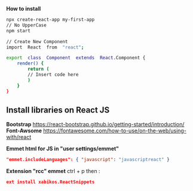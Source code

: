 **How to install**
```bash
npx create-react-app my-first-app
// No UpperCase 
npm start
```
```bash
// Create New Component
import  React  from  "react";

export  class  Component  extends  React.Component {
	render() {
		return (
		// Insert code here
		)
	}
}
```

## Install libraries on React JS
**Bootstrap**
https://react-bootstrap.github.io/getting-started/introduction/
**Font-Awsome**
https://fontawesome.com/how-to-use/on-the-web/using-with/react

**Emmet html for JS in "user settings/emmet"**
```json
"emmet.includeLanguages": { "javascript": "javascriptreact" }
```

**Extension "rcc" emmet**
ctrl + p then :
```json
ext install xabikos.ReactSnippets
```
<!--stackedit_data:
eyJoaXN0b3J5IjpbLTE3NTI2MjAzNzUsLTE2OTUzOTg1NDddfQ
==
-->